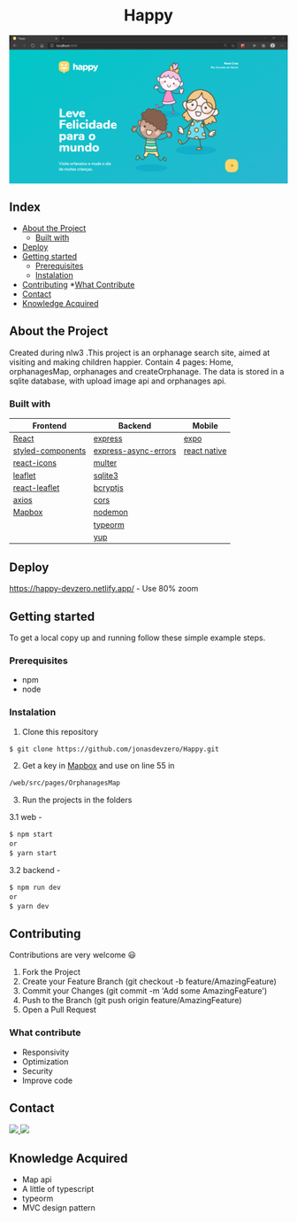 <h1 align="center">Happy</h1>
<img src="https://github.com/jonasdevzero/Happy/blob/master/web/src/images/landingPage.PNG" align="center" alt="Happy - landing page" />

## Index

* [About the Project](#about-the-project)
  * [Built with](#built-with)
* [Deploy](#deploy)
* [Getting started](#getting-started)
  * [Prerequisites](#prerequisites)
  * [Instalation](#instalation)
* [Contributing](#contributing)
  *[What Contribute](#what-contribute)
* [Contact](#contact)
* [Knowledge Acquired](#knowledge-acquired)

## About the Project

Created during nlw3 .This project is an orphanage search site, aimed at visiting and making children happier. Contain 4 pages: Home, orphanagesMap, orphanages and createOrphanage.
The data is stored in a sqlite database, with upload image api and orphanages api.

### Built with 

|                   Frontend                         |                         Backend                             |          Mobile             |
|----------------------------------------------------|-------------------------------------------------------------|-----------------------------|
|        [React](https://reactjs.org/)               |          [express](https://expressjs.com/pt-br/)            |   [expo](https://expo.io/)  |
|[styled-components](https://styled-components.com/) |[express-async-errors](https://www.npmjs.com/package/express-async-errors)|[react native](https://reactnative.dev/)        | 
|[react-icons](https://react-icons.github.io/react-icons/)|   [multer](https://www.npmjs.com/package/multer)       |                             |
|       [leaflet](https://leafletjs.com/)            |         [sqlite3](https://www.sqlite.org/index.html)        |                             |
|      [react-leaflet](https://react-leaflet.js.org/)|        [bcryptjs](https://www.npmjs.com/package/bcryptjs)   |                             |
|      [axios](https://github.com/axios/axios)       |               [cors](https://www.npmjs.com/package/co)      |                             |
|  [Mapbox](https://mapbox.com)                      |                  [nodemon](https://nodemon.io/)             |
|                                                    |                 [typeorm](https://typeorm.io/#/)            |
|                                                    |                [yup](https://github.com/jquense/yup)        |


## Deploy
https://happy-devzero.netlify.app/ - Use 80% zoom

## Getting started
To get a local copy up and running follow these simple example steps.

### Prerequisites

* npm
* node

### Instalation

1. Clone this repository
```sh
$ git clone https://github.com/jonasdevzero/Happy.git
```
2. Get a key in <a href="https://mapbox.com" alt="mapbox link">Mapbox</a> and use on line 55 in
```sh
/web/src/pages/OrphanagesMap
```
3. Run the projects in the folders

3.1 web -
```sh
$ npm start 
or
$ yarn start
```
3.2 backend - 
```sh
$ npm run dev 
or
$ yarn dev
```

## Contributing
Contributions are very welcome :smiley:

1. Fork the Project
2. Create your Feature Branch (git checkout -b feature/AmazingFeature)
3. Commit your Changes (git commit -m 'Add some AmazingFeature')
4. Push to the Branch (git push origin feature/AmazingFeature)
5. Open a Pull Request

### What contribute
- Responsivity
- Optimization
- Security
- Improve code

## Contact
<a target="_blank" href="https://www.linkedin.com/in/jonas-de-oliveira-0561961ab/">
 <img src="https://img.shields.io/badge/linkedin-%230077B5.svg?&style=for-the-badge&logo=linkedin&logoColor=white" />
</a>
<a target="_blank" href="mailto:jonasdevzero@gmail.com">
 <img src="https://img.shields.io/badge/gmail-D14836?&style=for-the-badge&logo=gmail&logoColor=white" />
</a>

## Knowledge Acquired

- Map api
- A little of typescript
- typeorm
- MVC design pattern
